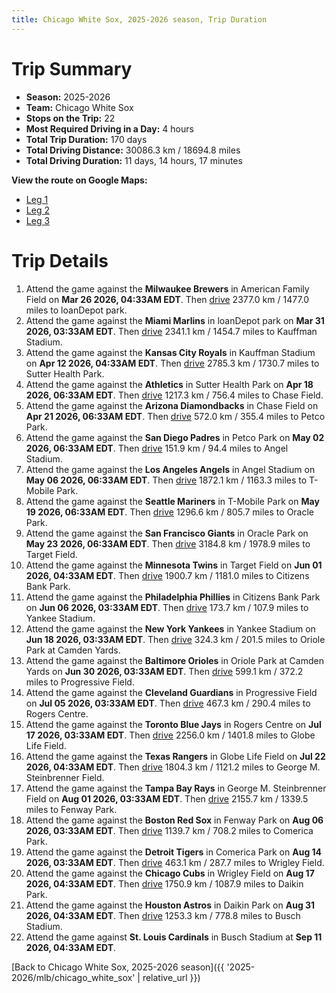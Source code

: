```yaml
---
title: Chicago White Sox, 2025-2026 season, Trip Duration
---
```


# Trip Summary
- **Season:** 2025-2026
- **Team:** Chicago White Sox
- **Stops on the Trip:** 22
- **Most Required Driving in a Day:** 4 hours
- **Total Trip Duration:** 170 days
- **Total Driving Distance:** 30086.3 km / 18694.8 miles
- **Total Driving Duration:** 11 days, 14 hours, 17 minutes

**View the route on Google Maps:**
- [Leg 1](https://www.google.com/maps/dir/American+Family+Field+Milwaukee/loanDepot+park+Miami/Kauffman+Stadium+Kansas+City/Sutter+Health+Park+Sacramento/Chase+Field+Phoenix/Petco+Park+San+Diego/Angel+Stadium+Anaheim/T-Mobile+Park+Seattle/Oracle+Park+San+Francisco/Target+Field+Minneapolis)
- [Leg 2](https://www.google.com/maps/dir/Target+Field+Minneapolis/Citizens+Bank+Park+Philadelphia/Yankee+Stadium+Bronx/Oriole+Park+at+Camden+Yards+Baltimore/Progressive+Field+Cleveland/Rogers+Centre+Toronto/Globe+Life+Field+Arlington/George+M.+Steinbrenner+Field+Tampa/Fenway+Park+Boston/Comerica+Park+Detroit)
- [Leg 3](https://www.google.com/maps/dir/Comerica+Park+Detroit/Wrigley+Field+Chicago/Daikin+Park+Houston/Busch+Stadium+St.+Louis)

# Trip Details
1. Attend the game against the **Milwaukee Brewers** in American Family Field on **Mar 26 2026, 04:33AM EDT**. Then [drive](https://www.google.com/maps/dir/American+Family+Field+Milwaukee/loanDepot+park+Miami) 2377.0 km / 1477.0 miles to loanDepot park.
2. Attend the game against the **Miami Marlins** in loanDepot park on **Mar 31 2026, 03:33AM EDT**. Then [drive](https://www.google.com/maps/dir/loanDepot+park+Miami/Kauffman+Stadium+Kansas+City) 2341.1 km / 1454.7 miles to Kauffman Stadium.
3. Attend the game against the **Kansas City Royals** in Kauffman Stadium on **Apr 12 2026, 04:33AM EDT**. Then [drive](https://www.google.com/maps/dir/Kauffman+Stadium+Kansas+City/Sutter+Health+Park+Sacramento) 2785.3 km / 1730.7 miles to Sutter Health Park.
4. Attend the game against the **Athletics** in Sutter Health Park on **Apr 18 2026, 06:33AM EDT**. Then [drive](https://www.google.com/maps/dir/Sutter+Health+Park+Sacramento/Chase+Field+Phoenix) 1217.3 km / 756.4 miles to Chase Field.
5. Attend the game against the **Arizona Diamondbacks** in Chase Field on **Apr 21 2026, 06:33AM EDT**. Then [drive](https://www.google.com/maps/dir/Chase+Field+Phoenix/Petco+Park+San+Diego) 572.0 km / 355.4 miles to Petco Park.
6. Attend the game against the **San Diego Padres** in Petco Park on **May 02 2026, 06:33AM EDT**. Then [drive](https://www.google.com/maps/dir/Petco+Park+San+Diego/Angel+Stadium+Anaheim) 151.9 km / 94.4 miles to Angel Stadium.
7. Attend the game against the **Los Angeles Angels** in Angel Stadium on **May 06 2026, 06:33AM EDT**. Then [drive](https://www.google.com/maps/dir/Angel+Stadium+Anaheim/T-Mobile+Park+Seattle) 1872.1 km / 1163.3 miles to T-Mobile Park.
8. Attend the game against the **Seattle Mariners** in T-Mobile Park on **May 19 2026, 06:33AM EDT**. Then [drive](https://www.google.com/maps/dir/T-Mobile+Park+Seattle/Oracle+Park+San+Francisco) 1296.6 km / 805.7 miles to Oracle Park.
9. Attend the game against the **San Francisco Giants** in Oracle Park on **May 23 2026, 06:33AM EDT**. Then [drive](https://www.google.com/maps/dir/Oracle+Park+San+Francisco/Target+Field+Minneapolis) 3184.8 km / 1978.9 miles to Target Field.
10. Attend the game against the **Minnesota Twins** in Target Field on **Jun 01 2026, 04:33AM EDT**. Then [drive](https://www.google.com/maps/dir/Target+Field+Minneapolis/Citizens+Bank+Park+Philadelphia) 1900.7 km / 1181.0 miles to Citizens Bank Park.
11. Attend the game against the **Philadelphia Phillies** in Citizens Bank Park on **Jun 06 2026, 03:33AM EDT**. Then [drive](https://www.google.com/maps/dir/Citizens+Bank+Park+Philadelphia/Yankee+Stadium+Bronx) 173.7 km / 107.9 miles to Yankee Stadium.
12. Attend the game against the **New York Yankees** in Yankee Stadium on **Jun 18 2026, 03:33AM EDT**. Then [drive](https://www.google.com/maps/dir/Yankee+Stadium+Bronx/Oriole+Park+at+Camden+Yards+Baltimore) 324.3 km / 201.5 miles to Oriole Park at Camden Yards.
13. Attend the game against the **Baltimore Orioles** in Oriole Park at Camden Yards on **Jun 30 2026, 03:33AM EDT**. Then [drive](https://www.google.com/maps/dir/Oriole+Park+at+Camden+Yards+Baltimore/Progressive+Field+Cleveland) 599.1 km / 372.2 miles to Progressive Field.
14. Attend the game against the **Cleveland Guardians** in Progressive Field on **Jul 05 2026, 03:33AM EDT**. Then [drive](https://www.google.com/maps/dir/Progressive+Field+Cleveland/Rogers+Centre+Toronto) 467.3 km / 290.4 miles to Rogers Centre.
15. Attend the game against the **Toronto Blue Jays** in Rogers Centre on **Jul 17 2026, 03:33AM EDT**. Then [drive](https://www.google.com/maps/dir/Rogers+Centre+Toronto/Globe+Life+Field+Arlington) 2256.0 km / 1401.8 miles to Globe Life Field.
16. Attend the game against the **Texas Rangers** in Globe Life Field on **Jul 22 2026, 04:33AM EDT**. Then [drive](https://www.google.com/maps/dir/Globe+Life+Field+Arlington/George+M.+Steinbrenner+Field+Tampa) 1804.3 km / 1121.2 miles to George M. Steinbrenner Field.
17. Attend the game against the **Tampa Bay Rays** in George M. Steinbrenner Field on **Aug 01 2026, 03:33AM EDT**. Then [drive](https://www.google.com/maps/dir/George+M.+Steinbrenner+Field+Tampa/Fenway+Park+Boston) 2155.7 km / 1339.5 miles to Fenway Park.
18. Attend the game against the **Boston Red Sox** in Fenway Park on **Aug 06 2026, 03:33AM EDT**. Then [drive](https://www.google.com/maps/dir/Fenway+Park+Boston/Comerica+Park+Detroit) 1139.7 km / 708.2 miles to Comerica Park.
19. Attend the game against the **Detroit Tigers** in Comerica Park on **Aug 14 2026, 03:33AM EDT**. Then [drive](https://www.google.com/maps/dir/Comerica+Park+Detroit/Wrigley+Field+Chicago) 463.1 km / 287.7 miles to Wrigley Field.
20. Attend the game against the **Chicago Cubs** in Wrigley Field on **Aug 17 2026, 04:33AM EDT**. Then [drive](https://www.google.com/maps/dir/Wrigley+Field+Chicago/Daikin+Park+Houston) 1750.9 km / 1087.9 miles to Daikin Park.
21. Attend the game against the **Houston Astros** in Daikin Park on **Aug 31 2026, 04:33AM EDT**. Then [drive](https://www.google.com/maps/dir/Daikin+Park+Houston/Busch+Stadium+St.+Louis) 1253.3 km / 778.8 miles to Busch Stadium.
22. Attend the game against **St. Louis Cardinals** in Busch Stadium at **Sep 11 2026, 04:33AM EDT**.

[Back to Chicago White Sox, 2025-2026 season]({{ '2025-2026/mlb/chicago_white_sox' | relative_url }})
